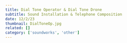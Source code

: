 ```yaml
---
title: Dial Tone Operator & Dial Tone Drone
subtitle: Sound Installation & Telephone Composition
date: 12/2/23
thumbnail: DialToneOp.jpg
related: []
category: ['soundworks', 'other']
---
```

